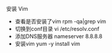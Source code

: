 安装 Vim

- 查看是否安装了vim
  rpm -qa|grep vim
- 切换到conf目录
  vi /etc/resolv.conf
- 添加DNS服务器
  nameserver 8.8.8.8
- 安装vim
  yum -y install vim

